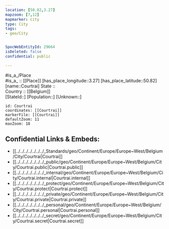 ```yaml
---
location: [50.82,3.27] 
mapzoom: [7,12] 
mapmarker: city 
type: City
tags:
- geo/City


SpocWebEntityId: 29664
isDeleted: false
confidential: public

---
```

#is_a_/Place  
#is_a_ :: [[Place]] 
[has_place_longitude::3.27] 
[has_place_latitude::50.82] 
[name::Courtrai] 
State ::  
Country :: [[Belgium]]  
[StateId::] 
[Population::] 
[Unknown::] 


```leaflet
id: Courtrai
coordinates: [[Courtrai]] 
markerFile: [[Courtrai]] 
defaultZoom: 11 
maxZoom: 18
```


## Confidential Links & Embeds: 
- [[../../../../../../../_Standards/geo/Continent/Europe/Europe~West/Belgium/City/Courtrai|Courtrai]] 
- [[../../../../../../../_public/geo/Continent/Europe/Europe~West/Belgium/City/Courtrai.public|Courtrai.public]] 
- [[../../../../../../../_internal/geo/Continent/Europe/Europe~West/Belgium/City/Courtrai.internal|Courtrai.internal]] 
- [[../../../../../../../_protect/geo/Continent/Europe/Europe~West/Belgium/City/Courtrai.protect|Courtrai.protect]] 
- [[../../../../../../../_private/geo/Continent/Europe/Europe~West/Belgium/City/Courtrai.private|Courtrai.private]] 
- [[../../../../../../../_personal/geo/Continent/Europe/Europe~West/Belgium/City/Courtrai.personal|Courtrai.personal]] 
- [[../../../../../../../_secret/geo/Continent/Europe/Europe~West/Belgium/City/Courtrai.secret|Courtrai.secret]] 
